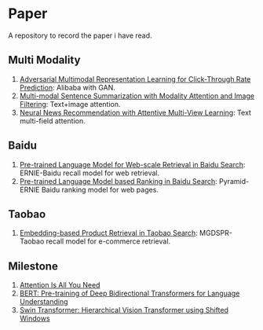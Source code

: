 # Paper
A repository to record the paper i have read.

## Multi Modality

1. [Adversarial Multimodal Representation Learning for
Click-Through Rate Prediction](https://arxiv.org/pdf/2003.07162.pdf): Alibaba with GAN.
2. [Multi-modal Sentence Summarization with Modality Attention
and Image Filtering](https://www.ijcai.org/proceedings/2018/0577.pdf): Text+image attention.
3. [Neural News Recommendation with Attentive Multi-View Learning](https://arxiv.org/pdf/1907.05576.pdf): Text multi-field attention.

## Baidu
1. [Pre-trained Language Model for Web-scale Retrieval in Baidu Search](https://arxiv.org/pdf/2106.03373.pdf): ERNIE-Baidu recall model for web retrieval.
2. [Pre-trained Language Model based Ranking in Baidu Search](https://arxiv.org/pdf/2105.11108.pdf): Pyramid-ERNIE Baidu ranking model for web pages. 


## Taobao
1. [Embedding-based Product Retrieval in Taobao Search](https://arxiv.org/pdf/2106.09297.pdf): MGDSPR-Taobao recall model for e-commerce retrieval.

## Milestone
1. [Attention Is All You Need](https://arxiv.org/pdf/1706.03762.pdf)
2. [BERT: Pre-training of Deep Bidirectional Transformers for
Language Understanding](https://arxiv.org/pdf/1810.04805.pdf)
3. [Swin Transformer: Hierarchical Vision Transformer using Shifted Windows
](https://arxiv.org/pdf/2103.14030.pdf)
